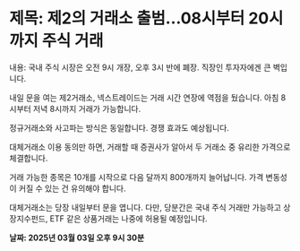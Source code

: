 # **제목: 제2의 거래소 출범…08시부터 20시까지 주식 거래**

  내용: 국내 주식 시장은 오전 9시 개장, 오후 3시 반에 폐장. 직장인 투자자에겐 큰 벽입니다.

내일 문을 여는 제2거래소, 넥스트레이드는 거래 시간 연장에 역점을 뒀습니다. 아침 8시부터 저녁 8시까지 거래가 가능합니다.

정규거래소와 사고파는 방식은 동일합니다. 경쟁 효과도 예상됩니다. 

대체거래소 이용 동의만 하면, 거래할 때 증권사가 알아서 두 거래소 중 유리한 가격으로 체결합니다.

거래 가능한 종목은 10개를 시작으로 다음 달까지 800개까지 늘어납니다. 가격 변동성이 커질 수 있는 건 유의해야 합니다.

대체거래소는 당장 내일부터 문을 엽니다. 다만, 당분간은 국내 주식 거래만 가능하고 상장지수펀드, ETF 같은 상품거래는 나중에 허용될 예정입니다.

  **날짜: 2025년 03월 03일 오후 9시 30분**